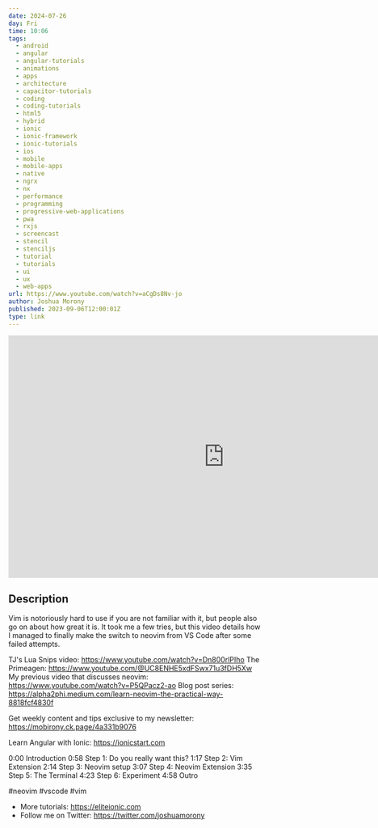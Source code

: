 ```yaml
---
date: 2024-07-26
day: Fri
time: 10:06
tags:
  - android
  - angular
  - angular-tutorials
  - animations
  - apps
  - architecture
  - capacitor-tutorials
  - coding
  - coding-tutorials
  - html5
  - hybrid
  - ionic
  - ionic-framework
  - ionic-tutorials
  - ios
  - mobile
  - mobile-apps
  - native
  - ngrx
  - nx
  - performance
  - programming
  - progressive-web-applications
  - pwa
  - rxjs
  - screencast
  - stencil
  - stenciljs
  - tutorial
  - tutorials
  - ui
  - ux
  - web-apps
url: https://www.youtube.com/watch?v=aCgDs8Nv-jo
author: Joshua Morony
published: 2023-09-06T12:00:01Z
type: link
---
```


<iframe width="854" height="480" src="https://www.youtube.com/embed/aCgDs8Nv-jo" frameborder="0" allowfullscreen></iframe>

## Description
Vim is notoriously hard to use if you are not familiar with it, but people also go on about how great it is. It took me a few tries, but this video details how I managed to finally make the switch to neovim from VS Code after some failed attempts.

TJ's Lua Snips video: https://www.youtube.com/watch?v=Dn800rlPIho
The Primeagen: https://www.youtube.com/@UC8ENHE5xdFSwx71u3fDH5Xw 
My previous video that discusses neovim: https://www.youtube.com/watch?v=P5QPacz2-ao
Blog post series: https://alpha2phi.medium.com/learn-neovim-the-practical-way-8818fcf4830f

Get weekly content and tips exclusive to my newsletter: https://mobirony.ck.page/4a331b9076 

Learn Angular with Ionic: https://ionicstart.com

0:00 Introduction
0:58 Step 1: Do you really want this?
1:17 Step 2: Vim Extension
2:14 Step 3: Neovim setup
3:07 Step 4: Neovim Extension
3:35 Step 5: The Terminal
4:23 Step 6: Experiment
4:58 Outro

#neovim #vscode #vim

- More tutorials: https://eliteionic.com
- Follow me on Twitter: https://twitter.com/joshuamorony